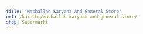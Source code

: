 ```yaml
---
title: "Mashallah Karyana And General Store"
url: /karachi/mashallah-karyana-and-general-store/
shop: Supermarkt
---
```

